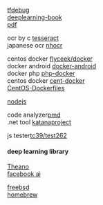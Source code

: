 [tfdebug](https://github.com/jaassoon/jaassoon.github.io/blob/master/tensorflow/tf-debug/)  
[deeplearning-book](https://github.com/exacity/deeplearningbook-chinese)  
[pdf](https://github.com/exacity/deeplearningbook-chinese/releases/download/v0.5-beta/dlbook_cn_v0.5-beta.pdf)  

ocr by c [tesseract](https://github.com/tesseract-ocr/tesseract)  
japanese ocr [nhocr](https://github.com/fireae/nhocr) 

centos docker [flyceek/docker](https://github.com/flyceek/docker)  
docker android [docker-android](https://github.com/nekocode/docker-android)  
docker php [php-docker](https://github.com/vkyii/docker)  
centos docker [cent-docker](https://github.com/internavenue/dockerfiles)  
[CentOS-Dockerfiles](https://github.com/CentOS/CentOS-Dockerfiles)

[nodejs](https://github.com/nodejs/node)  

code analyzer[pmd](https://github.com/pmd/pmd)  
.net tool [katanaproject](https://github.com/icyjiang/katanaproject)

js tester[tc39/test262](https://github.com/tc39/test262)  

#### deep learning library
[Theano](https://github.com/Theano/Theano)  
[facebook ai](https://github.com/facebookresearch/ParlAI)  

[freebsd](https://github.com/freebsd/freebsd)  
[homebrew](https://github.com/Homebrew/brew)


